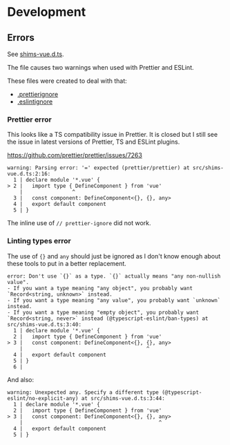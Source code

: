 # Development


## Errors

See [shims-vue.d.ts](/src/shims-vue.d.ts).

The file causes two warnings when used with Prettier and ESLint.

These files were created to deal with that:

- [.prettierignore](/.prettierignore)
- [.eslintignore](/.estlintignore)

### Prettier error

This looks like a TS compatibility issue in Prettier. It is closed but I still see the issue in latest versions of Prettier, TS and ESLint plugins.

https://github.com/prettier/prettier/issues/7263

```
warning: Parsing error: '=' expected (prettier/prettier) at src/shims-vue.d.ts:2:16:
  1 | declare module '*.vue' {
> 2 |   import type { DefineComponent } from 'vue'
    |                ^
  3 |   const component: DefineComponent<{}, {}, any>
  4 |   export default component
  5 | }
```

The inline use of `// prettier-ignore` did not work.

### Linting types error

The use of `{}` and `any` should just be ignored as I don't know enough about these tools to put in a better replacement.

```
error: Don't use `{}` as a type. `{}` actually means "any non-nullish value".
- If you want a type meaning "any object", you probably want `Record<string, unknown>` instead.
- If you want a type meaning "any value", you probably want `unknown` instead.
- If you want a type meaning "empty object", you probably want `Record<string, never>` instead (@typescript-eslint/ban-types) at src/shims-vue.d.ts:3:40:
  1 | declare module '*.vue' {
  2 |   import type { DefineComponent } from 'vue'
> 3 |   const component: DefineComponent<{}, {}, any>
    |                                        ^
  4 |   export default component
  5 | }
  6 |
```

And also:

```
warning: Unexpected any. Specify a different type (@typescript-eslint/no-explicit-any) at src/shims-vue.d.ts:3:44:
  1 | declare module '*.vue' {
  2 |   import type { DefineComponent } from 'vue'
> 3 |   const component: DefineComponent<{}, {}, any>
    |                                            ^
  4 |   export default component
  5 | }
```
